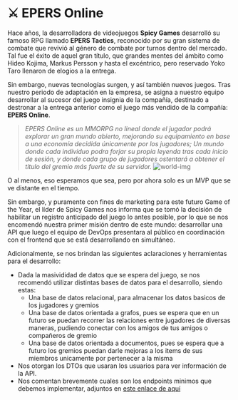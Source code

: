 ⚔️ EPERS Online
=

Hace años, la desarrolladora de videojuegos **Spicy Games** desarrolló su famoso RPG llamado **EPERS Tactics**, reconocido por su gran sistema de combate que revivió al género de combate por turnos dentro del mercado. 
Tal fue el éxito de aquel gran título, que grandes mentes del ámbito como Hideo Kojima, Markus Persson y hasta el excéntrico, pero reservado Yoko Taro llenaron de elogios a la entrega.

Sin embargo, nuevas tecnologías surgen, y así también nuevos juegos. Tras nuestro periodo de adaptación en la empresa, se asigna a nuestro equipo desarrollar al sucesor del juego insignia de la compañía, destinado a destronar a la entrega anterior como el juego más vendido de la compañía: **EPERS Online**.

> _EPERS Online es un MMORPG no lineal donde el jugador podrá explorar un gran mundo abierto, mejorando su equipamiento en base a una economía decidida únicamente por los jugadores; Un mundo donde cada individuo podra forjar su propia leyenda tras cada inicio de sesión, y donde cada grupo de jugadores ostentará a obtener el titulo del gremio más fuerte de su servidor._
> ![world-img](https://github.com/francogarcino/deploy-template/blob/main/epers-online-wallpaper.jpg)

O al menos, eso esperamos que sea, pero por ahora solo es un MVP que se ve distante en el tiempo.

Sin embargo, y puramente con fines de marketing para este futuro Game of the Year, el líder de Spicy Games nos informa que se tomó la decisión de habilitar un registro anticipado del juego lo antes posible, por lo que se nos encomendó nuestra primer misión dentro de este mundo: desarrollar una API que luego el equipo de DevOps presentara al público en coordinación con el frontend que se está desarrollando en simultáneo.

Adicionalmente, se nos brindan las siguientes aclaraciones y herramientas para el desarrollo:
- Dada la masivididad de datos que se espera del juego, se nos recomendó utilizar distintas bases de datos para el desarrollo, siendo estas:
    - Una base de datos relacional, para almacenar los datos basicos de los jugadores y gremios
    - Una base de datos orientada a grafos, pues se espera que en un futuro se puedan recorrer las relaciones entre jugadores de diversas maneras, pudiendo conectar con los amigos de tus amigos o compañeros de gremio
    - Una base de datos orientada a documentos, pues se espera que a futuro los gremios puedan darle mejoras a los items de sus miembros unicamente por pertenecer a la misma
- Nos otorgan los DTOs que usaran los usuarios para ver información de la API.
- Nos comentan brevemente cuales son los endpoints minimos que debemos implementar, adjuntos en [este enlace de aquí](https://epers-online.up.railway.app//swagger-ui/index.html#/)
